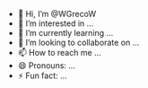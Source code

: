 - 👋 Hi, I’m @WGrecoW
- 👀 I’m interested in ...
- 🌱 I’m currently learning ...
- 💞️ I’m looking to collaborate on ...
- 📫 How to reach me ...
- 😄 Pronouns: ...
- ⚡ Fun fact: ...

<!---
WGrecoW/WGrecoW is a ✨ special ✨ repository because its `README.md` (this file) appears on your GitHub profile.
You can click the Preview link to take a look at your changes.
--->
